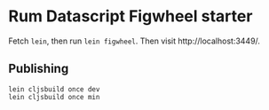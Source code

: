 Rum Datascript Figwheel starter
=========


Fetch `lein`, then run `lein figwheel`. Then visit http://localhost:3449/.


Publishing
----------

```
lein cljsbuild once dev
lein cljsbuild once min
```
